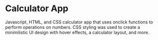 # Calculator App
Javascript, HTML, and CSS calculator app that uses onclick functions to perform operations on numbers. CSS styling was used to create a minimilistic UI design with hover effects, a calculator layout, and more. 
